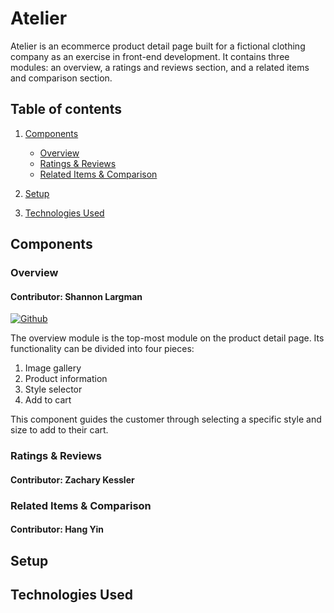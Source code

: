 # Atelier

Atelier is an ecommerce product detail page built for a fictional clothing company as an exercise in front-end development. It contains three modules: an overview, a ratings and reviews section, and a related items and comparison section.

## Table of contents

1. [Components](#components)
    - [Overview](#overview)
    - [Ratings & Reviews](#ratings-&-reviews)
    - [Related Items & Comparison](#related-items-&-comparison)

2. [Setup](#setup)
3. [Technologies Used](#technologies-used)

## Components

### Overview

#### Contributor: Shannon Largman

[![Github](https://img.shields.io/badge/GitHub-FCFCFC?style=flat&logo=github&logoColor=black)](https://github.com/slargman)

The overview module is the top-most module on the product detail page. Its functionality can be divided into four pieces:

1. Image gallery
2. Product information
3. Style selector
4. Add to cart

This component guides the customer through selecting a specific style and size to add to their cart.

### Ratings & Reviews

#### Contributor: Zachary Kessler

### Related Items & Comparison

#### Contributor: Hang Yin

## Setup

## Technologies Used